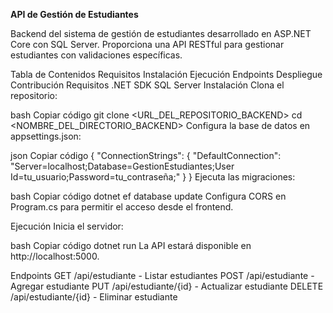 **API de Gestión de Estudiantes**

Backend del sistema de gestión de estudiantes desarrollado en ASP.NET Core con SQL Server. Proporciona una API RESTful para gestionar estudiantes con validaciones específicas.


Tabla de Contenidos
Requisitos
Instalación
Ejecución
Endpoints
Despliegue
Contribución
Requisitos
.NET SDK
SQL Server
Instalación
Clona el repositorio:

bash
Copiar código
git clone <URL_DEL_REPOSITORIO_BACKEND>
cd <NOMBRE_DEL_DIRECTORIO_BACKEND>
Configura la base de datos en appsettings.json:

json
Copiar código
{
    "ConnectionStrings": {
        "DefaultConnection": "Server=localhost;Database=GestionEstudiantes;User Id=tu_usuario;Password=tu_contraseña;"
    }
}
Ejecuta las migraciones:

bash
Copiar código
dotnet ef database update
Configura CORS en Program.cs para permitir el acceso desde el frontend.

Ejecución
Inicia el servidor:

bash
Copiar código
dotnet run
La API estará disponible en http://localhost:5000.

Endpoints
GET /api/estudiante - Listar estudiantes
POST /api/estudiante - Agregar estudiante
PUT /api/estudiante/{id} - Actualizar estudiante
DELETE /api/estudiante/{id} - Eliminar estudiante
